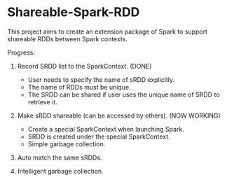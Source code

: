 # Shareable-Spark-RDD
This project aims to create an extension package of Spark to support shareable RDDs between Spark contexts.

Progress:

1. Record SRDD list to the SparkContext. (DONE)
	- User needs to specify the name of sRDD explicitly.
	- The name of RDDs must be unique.
	- The SRDD can be shared if user uses the unique name of SRDD to retrieve it.

2. Make sRDD shareable (can be accessed by others). (NOW WORKING)
	- Create a special SparkContext when launching Spark.
	- SRDD is created under the special SparkContext.
	- Simple garbage collection.

3. Auto match the same sRDDs.

4. Intelligent garbage collection.

